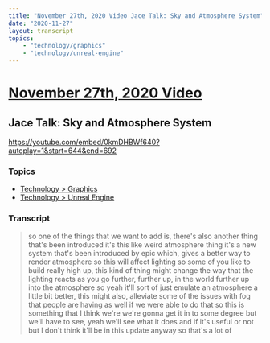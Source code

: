 ```yaml
---
title: "November 27th, 2020 Video Jace Talk: Sky and Atmosphere System"
date: "2020-11-27"
layout: transcript
topics:
    - "technology/graphics"
    - "technology/unreal-engine"
---
```

# [November 27th, 2020 Video](../2020-11-27.md)
## Jace Talk: Sky and Atmosphere System
https://youtube.com/embed/0kmDHBWf640?autoplay=1&start=644&end=692

### Topics
* [Technology > Graphics](../topics/technology/graphics.md)
* [Technology > Unreal Engine](../topics/technology/unreal-engine.md)

### Transcript

> so one of the things that we want to add is, there's also another thing that's been introduced it's this like weird atmosphere thing it's a new system that's been introduced by epic which, gives a better way to render atmosphere so this will affect lighting so some of you like to build really high up, this kind of thing might change the way that the lighting reacts as you go further, further up, in the world further up into the atmosphere so yeah it'll sort of just emulate an atmosphere a little bit better, this might also, alleviate some of the issues with fog that people are having as well if we were able to do that so this is something that I think we're we're gonna get it in to some degree but we'll have to see, yeah we'll see what it does and if it's useful or not but I don't think it'll be in this update anyway so that's a lot of
